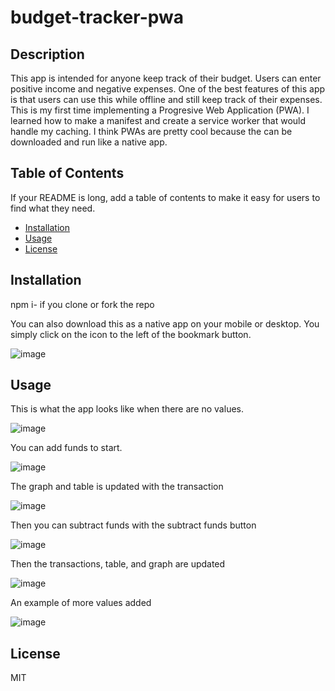 # budget-tracker-pwa

## Description

This app is intended for anyone keep track of their budget. Users can enter positive income and negative expenses. One of the best features of this app is that users can use this while offline and still keep track of their expenses. This is my first time implementing a Progresive Web Application (PWA). I learned how to make a manifest and create a service worker that would handle my caching. I think PWAs are pretty cool because the can be downloaded and run like a native app.

## Table of Contents 

If your README is long, add a table of contents to make it easy for users to find what they need.

- [Installation](#installation)
- [Usage](#usage)
- [License](#license)

## Installation

npm i- if you clone or fork the repo

You can also download this as a native app on your mobile or desktop. You simply click on  the icon to the left of the bookmark button.


![image](https://user-images.githubusercontent.com/85265225/129467671-a116c657-21b2-40e6-a73a-d2ac10321545.png)


## Usage

This is what the app looks like when there are no values.

![image](https://user-images.githubusercontent.com/85265225/129467698-eda9394e-51f4-4f59-b822-e5709cdddbd5.png)


You can add funds to start. 


![image](https://user-images.githubusercontent.com/85265225/129467726-91a43ea1-5682-465b-992f-deb4ea99b782.png)

The graph and table is updated with the transaction


![image](https://user-images.githubusercontent.com/85265225/129467738-1c4fb640-684c-44fd-8fb3-8fe2bbbe0c67.png)


Then you can subtract funds with the subtract funds button

![image](https://user-images.githubusercontent.com/85265225/129468007-be85e5ac-5712-4591-8445-87a98e0d21d0.png)


Then the transactions, table, and graph are updated


![image](https://user-images.githubusercontent.com/85265225/129468163-076ea6f0-1968-4d4b-ba0a-fddef9b271ad.png)




An example of more values added


![image](https://user-images.githubusercontent.com/85265225/129468227-fbd949e0-1b92-4c59-9b9d-b57ee6d4d678.png)









## License

MIT
